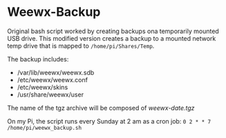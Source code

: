 # Weewx-Backup
Original bash script worked by creating backups ona temporarily mounted USB drive. This modified version creates a backup to a mounted network temp drive that is mapped to `/home/pi/Shares/Temp`.

The backup includes:
- /var/lib/weewx/weewx.sdb
- /etc/weewx/weewx.conf
- /etc/weewx/skins
- /usr/share/weewx/user

The name of the tgz archive will be composed of *weewx-date.tgz*

On my Pi, the script runs every Sunday at 2 am as a cron job:
`0 2 * * 7 /home/pi/weewx_backup.sh`
